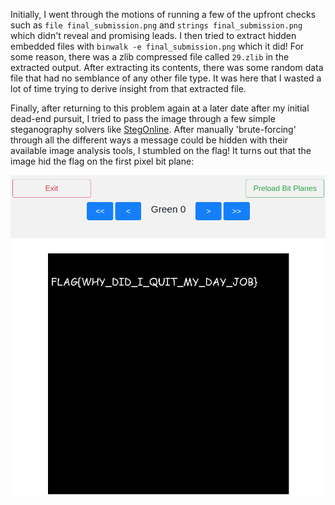 Initially, I went through the motions of running a few of the upfront checks
such as `file final_submission.png` and `strings final_submission.png` which
didn't reveal and promising leads. I then tried to extract hidden embedded files
with `binwalk -e final_submission.png` which it did! For some reason, there was
a zlib compressed file called `29.zlib` in the extracted output. After 
extracting its contents, there was some random data file that had no semblance
of any other file type. It was here that I wasted a lot of time trying to
derive insight from that extracted file.

Finally, after returning to this problem again at a later date after my initial
dead-end pursuit, I tried to pass the image through a few simple steganography
solvers like [StegOnline](https://stegonline.georgeom.net/image). After manually
'brute-forcing' through all the different ways a message could be hidden with
their available image analysis tools, I stumbled on the flag! It turns out that
the image hid the flag on the first pixel bit plane:

![bit plane](https://raw.githubusercontent.com/Tymotex/CTFs/master/comp6841/art_assignment/bit-plane.png)
